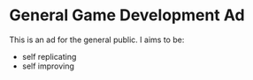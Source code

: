 # General Game Development Ad
This is an ad for the general public. I aims to be:
- self replicating
- self improving
